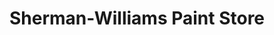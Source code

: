 ---
title: "Sherman-Williams Paint Store"
url: /berlin/sherman-williams-paint-store/
shop: paint
---